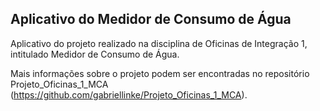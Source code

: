 ## Aplicativo do Medidor de Consumo de Água

Aplicativo do projeto realizado na disciplina de Oficinas de Integração 1, intitulado Medidor de Consumo de Água.

Mais informações sobre o projeto podem ser encontradas no repositório Projeto_Oficinas_1_MCA (https://github.com/gabriellinke/Projeto_Oficinas_1_MCA).
